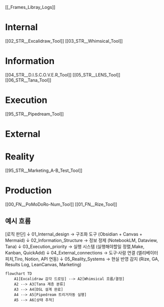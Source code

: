 
[[_Frames_Libray_Logs]]

# Internal
[[02_STR__Excalidraw_Tool]]
[[03_STR__Whimsical_Tool]]

# Information
[[04_STR__D.I.S.C.O.V.E.R_Tool]]
[[05_STR__LENS_Tool]]
[[06_STR__Tana_Tool]]

# Execution
[[95_STR__Pipedream_Tool]]

# External


# Reality
[[95_STR__Marketing_A-B_Test_Tool]]


# Production
[[00_FN__PoMoDoRo-Num_Tool]]
[[01_FN__Rize_Tool]]


## 예시 흐름

[로직 판단]
   ↓
01_Internal_design  → 구조화 도구 (Obsidian + Canvas + Mermaid)
   ↓
02_Information_Structure → 정보 정제 (NotebookLM, Dataview, Tana)
   ↓
03_Execution_priority → 실행 시스템 (실행해야할일 정렬,Make, Kanban, QuickAdd)
   ↓
04_External_connections → 도구·사람 연결 (엘리베이터 피치,Tiro, Notion, API 연동)
   ↓
05_Reality_Systems → 현실 반영 감지 (Rize, GA, Results Log, LeanCanvas, Marketing)


```mermaid
flowchart TD
    A1[Excalidraw 감각 드로잉] --> A2[Whimsical 흐름/결정]
    A2 --> A3[Tana 계층 분류]
    A3 --> A4[DSL 설계 완료]
    A4 --> A5[Pipedream 트리거자동 실행]
    A5 --> A6[상태 추적]
```